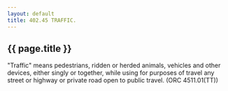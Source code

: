 ```yaml
---
layout: default 
title: 402.45 TRAFFIC.
---
```


{{ page.title }}
----------------

"Traffic" means pedestrians, ridden or herded animals, vehicles and
other devices, either singly or together, while using for purposes of
travel any street or highway or private road open to public travel. (ORC
4511.01(TT))
